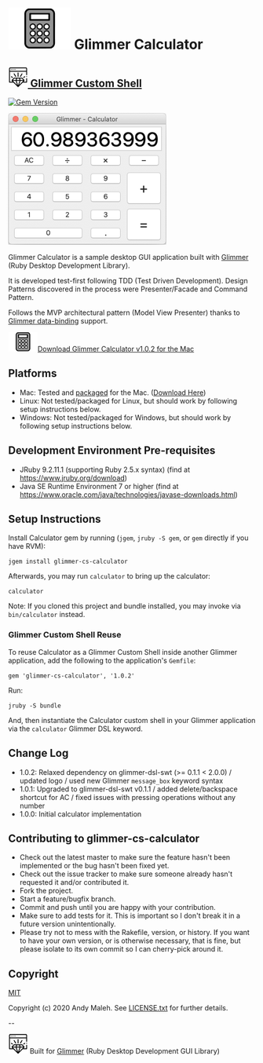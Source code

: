# <img alt="Glimmer Calculator Icon" src="glimmer-cs-calculator-icon.png" height=85 /> Glimmer Calculator
## [<img src="https://raw.githubusercontent.com/AndyObtiva/glimmer/master/images/glimmer-logo-hi-res.png" height=40 /> Glimmer Custom Shell](https://github.com/AndyObtiva/glimmer#custom-shell-gem)
[![Gem Version](https://badge.fury.io/rb/glimmer-cs-calculator.svg)](http://badge.fury.io/rb/glimmer-cs-calculator)

![Calculator](glimmer-cs-calculator-screenshot.png)

Glimmer Calculator is a sample desktop GUI application built with [Glimmer](https://github.com/AndyObtiva/glimmer) (Ruby Desktop Development Library).

It is developed test-first following TDD (Test Driven Development). 
Design Patterns discovered in the process were Presenter/Facade and Command Pattern.

Follows the MVP architectural pattern (Model View Presenter) thanks to [Glimmer data-binding](https://github.com/AndyObtiva/glimmer#data-binding) support.

[<img alt="Glimmer Calculator Icon" src="glimmer-cs-calculator-icon.png" height=40 />Download Glimmer Calculator v1.0.2 for the Mac](https://www.dropbox.com/s/3fwq5cpetr99f45/Glimmer%20Calculator-1.0.2.dmg?dl=1)

## Platforms

- Mac: Tested and [packaged](https://github.com/AndyObtiva/glimmer#packaging--distribution) for the Mac. ([Download Here](https://www.dropbox.com/s/3fwq5cpetr99f45/Glimmer%20Calculator-1.0.2.dmg?dl=1))
- Linux: Not tested/packaged for Linux, but should work by following setup instructions below.
- Windows: Not tested/packaged for Windows, but should work by following setup instructions below.

## Development Environment Pre-requisites

- JRuby 9.2.11.1 (supporting Ruby 2.5.x syntax) (find at https://www.jruby.org/download)
- Java SE Runtime Environment 7 or higher (find at https://www.oracle.com/java/technologies/javase-downloads.html)

## Setup Instructions

Install Calculator gem by running (`jgem`, `jruby -S gem`, or `gem` directly if you have RVM):

```
jgem install glimmer-cs-calculator
```

Afterwards, you may run `calculator` to bring up the calculator:

```
calculator
```

Note: If you cloned this project and bundle installed, you may invoke via `bin/calculator` instead. 

### Glimmer Custom Shell Reuse

To reuse Calculator as a Glimmer Custom Shell inside another Glimmer application, add the 
following to the application's `Gemfile`:

```
gem 'glimmer-cs-calculator', '1.0.2'
```

Run:

```
jruby -S bundle
```

And, then instantiate the Calculator custom shell in your Glimmer application via the `calculator` Glimmer DSL keyword.

## Change Log

- 1.0.2: Relaxed dependency on glimmer-dsl-swt (>= 0.1.1 < 2.0.0) / updated logo / used new Glimmer `message_box` keyword syntax
- 1.0.1: Upgraded to glimmer-dsl-swt v0.1.1 / added delete/backspace shortcut for AC / fixed issues with pressing operations without any number
- 1.0.0: Initial calculator implementation

## Contributing to glimmer-cs-calculator
 
* Check out the latest master to make sure the feature hasn't been implemented or the bug hasn't been fixed yet.
* Check out the issue tracker to make sure someone already hasn't requested it and/or contributed it.
* Fork the project.
* Start a feature/bugfix branch.
* Commit and push until you are happy with your contribution.
* Make sure to add tests for it. This is important so I don't break it in a future version unintentionally.
* Please try not to mess with the Rakefile, version, or history. If you want to have your own version, or is otherwise necessary, that is fine, but please isolate to its own commit so I can cherry-pick around it.

## Copyright

[MIT](https://opensource.org/licenses/MIT)

Copyright (c) 2020 Andy Maleh. See [LICENSE.txt](LICENSE.txt) for further details.

--

[<img src="https://raw.githubusercontent.com/AndyObtiva/glimmer/master/images/glimmer-logo-hi-res.png" height=40 />](https://github.com/AndyObtiva/glimmer) Built for [Glimmer](https://github.com/AndyObtiva/glimmer) (Ruby Desktop Development GUI Library)
